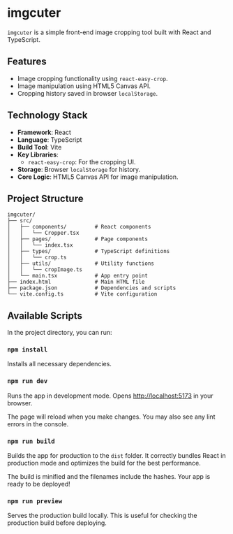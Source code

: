 # imgcuter

`imgcuter` is a simple front-end image cropping tool built with React and TypeScript.

## Features

- Image cropping functionality using `react-easy-crop`.
- Image manipulation using HTML5 Canvas API.
- Cropping history saved in browser `localStorage`.

## Technology Stack

- **Framework**: React
- **Language**: TypeScript
- **Build Tool**: Vite
- **Key Libraries**:
    - `react-easy-crop`: For the cropping UI.
- **Storage**: Browser `localStorage` for history.
- **Core Logic**: HTML5 Canvas API for image manipulation.

## Project Structure

```
imgcuter/
├── src/
│   ├── components/         # React components
│   │   └── Cropper.tsx
│   ├── pages/              # Page components
│   │   └── index.tsx
│   ├── types/              # TypeScript definitions
│   │   └── crop.ts
│   ├── utils/              # Utility functions
│   │   └── cropImage.ts
│   └── main.tsx            # App entry point
├── index.html              # Main HTML file
├── package.json            # Dependencies and scripts
└── vite.config.ts          # Vite configuration
```

## Available Scripts

In the project directory, you can run:

### `npm install`

Installs all necessary dependencies.

### `npm run dev`

Runs the app in development mode.
Opens [http://localhost:5173](http://localhost:5173) in your browser.

The page will reload when you make changes.
You may also see any lint errors in the console.

### `npm run build`

Builds the app for production to the `dist` folder.
It correctly bundles React in production mode and optimizes the build for the best performance.

The build is minified and the filenames include the hashes.
Your app is ready to be deployed!

### `npm run preview`

Serves the production build locally. This is useful for checking the production build before deploying.
